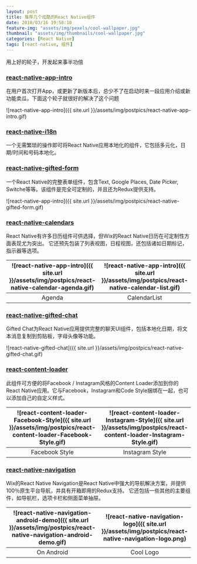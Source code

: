 ```yaml
---
layout: post
title: 推荐几个炫酷的React Native组件
date: 2018/03/16 19:58:18
feature-img: "assets/img/pexels/cool-wallpaper.jpg"
thumbnail: "assets/img/thumbnails/cool-wallpaper.jpg"
categories: [React Native]
tags: [react-native, 组件]
---
```


用上好的轮子，开发起来事半功倍

### [react-native-app-intro](https://github.com/FuYaoDe/react-native-app-intro)

在用户首次打开App，或更新了新版本后，总少不了在启动时来一段应用介绍或新功能卖瓜，下面这个轮子就很好的解决了这个问题

![react-native-app-intro]({{ site.url }}/assets/img/postpics/react-native-app-intro.gif)

### [react-native-i18n](https://github.com/AlexanderZaytsev/react-native-i18n)

一个无需繁琐的操作即可将React Native应用本地化的组件，它包括多元化，日期/时间和号码本地化。

### [react-native-gifted-form](https://github.com/FaridSafi/react-native-gifted-form)

一个React Native的完整表单组件，包含Text, Google Places, Date Picker, Switche等等。该组件是完全可定制的，并且还为Redux提供支持。

![react-native-app-intro]({{ site.url }}/assets/img/postpics/react-native-gifted-form.gif)

### [react-native-calendars](https://github.com/wix/react-native-calendars)

React Native有许多日历组件可供选择，但Wix的React Native日历在可定制性方面表现尤为突出。 它还预先包装了列表视图，日程视图，还包括诸如日期标记，指示器等选项。

|![react-native-app-intro]({{ site.url }}/assets/img/postpics/react-native-calendar-agenda.gif)|![react-native-app-intro]({{ site.url }}/assets/img/postpics/react-native-calendar-list.gif)|
|:-:|:-:|
| Agenda | CalendarList |

### [react-native-gifted-chat](https://github.com/FaridSafi/react-native-gifted-chat)

Gifted Chat为React Native应用提供完整的聊天UI组件，包括本地化日期，将文本消息复制到剪贴板，字母头像等功能。

![react-native-gifted-chat]({{ site.url }}/assets/img/postpics/react-native-gifted-chat.gif)

### [react-content-loader](https://github.com/danilowoz/react-content-loader)

此组件可方便的将Facebook / Instagram风格的Content Loader添加到你的React Native应用。它与Facebook，Instagram和Code Style捆绑在一起，也可以添加自己的自定义样式。

|![react-content-loader-Facebook-Style]({{ site.url }}/assets/img/postpics/react-content-loader-Facebook-Style.gif)|![react-content-loader-Instagram-Style]({{ site.url }}/assets/img/postpics/react-content-loader-Instagram-Style.gif)|![react-content-loader-Code-Style]({{ site.url }}/assets/img/postpics/react-content-loader-Code-Style.gif)|
|:-:|:-:|:-:|
|Facebook Style|Instagram Style|Code Style|

### [react-native-navigation](https://github.com/wix/react-native-navigation)

Wix的React Native Navigation是React Native中强大的导航解决方案，并提供100％原生平台导航，并具有开箱即用的Redux支持。 它还包括一些其他的主要组件，如导航栏，选项卡栏和侧面菜单抽屉。

|![react-native-navigation-android-demo]({{ site.url }}/assets/img/postpics/react-native-navigation-android-demo.gif)|![react-native-navigation-logo]({{ site.url }}/assets/img/postpics/react-native-navigation-logo.png)|![react-native-navigation-ios-demo]({{ site.url }}/assets/img/postpics/react-native-navigation-ios-demo.gif)|
|:-:|:-:|:-:|
|On Android|Cool Logo|On iOS|
